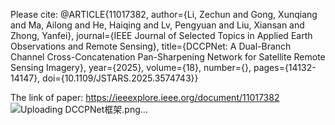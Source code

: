 Please cite:
@ARTICLE{11017382,
  author={Li, Zechun and Gong, Xunqiang and Ma, Ailong and He, Haiqing and Lv, Pengyuan and Liu, Xiansan and Zhong, Yanfei},
  journal={IEEE Journal of Selected Topics in Applied Earth Observations and Remote Sensing}, 
  title={DCCPNet: A Dual-Branch Channel Cross-Concatenation Pan-Sharpening Network for Satellite Remote Sensing Imagery}, 
  year={2025},
  volume={18},
  number={},
  pages={14132-14147},
  doi={10.1109/JSTARS.2025.3574743}}

  The link of paper: https://ieeexplore.ieee.org/document/11017382
  ![Uploading DCCPNet框架.png…]()


